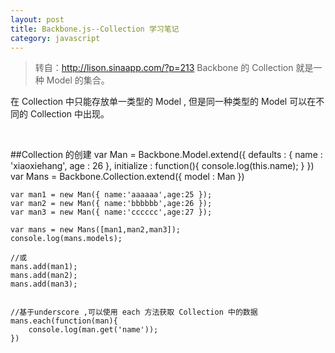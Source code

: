 ```yaml
---
layout: post
title: Backbone.js--Collection 学习笔记
category: javascript
---
```


>转自：<http://lison.sinaapp.com/?p=213>
Backbone 的 Collection 就是一种 Model 的集合。

在 Collection 中只能存放单一类型的 Model , 但是同一种类型的 Model 可以在不同的 Collection 中出现。

&nbsp;

##Collection 的创建
    var Man = Backbone.Model.extend({
        defaults : {
            name : 'xiaoxiehang',
            age : 26
        },
        initialize : function(){
            console.log(this.name);
        }
    })
    var Mans = Backbone.Collection.extend({
        model : Man
    })

    var man1 = new Man({ name:'aaaaaa',age:25 });
    var man2 = new Man({ name:'bbbbbb',age:26 });
    var man3 = new Man({ name:'cccccc',age:27 });

    var mans = new Mans([man1,man2,man3]);
    console.log(mans.models);

    //或    
    mans.add(man1);
    mans.add(man2);
    mans.add(man3);


    //基于underscore ,可以使用 each 方法获取 Collection 中的数据
    mans.each(function(man){
        console.log(man.get('name'));
    })